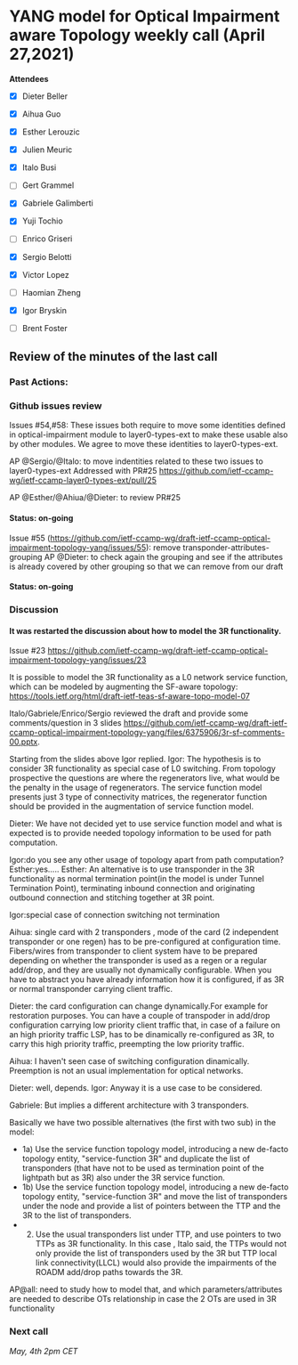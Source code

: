 # YANG model for Optical Impairment aware Topology weekly call (April 27,2021)


****Attendees****
- [x] Dieter Beller
- [x] Aihua Guo
- [x] Esther Lerouzic
- [x] Julien Meuric
- [x] Italo Busi
- [ ] Gert Grammel
- [x] Gabriele Galimberti
- [x] Yuji Tochio
- [ ] Enrico Griseri
- [x] Sergio Belotti
- [x] Victor Lopez
- [ ] Haomian Zheng
- [x] Igor Bryskin
- [ ] Brent Foster


## Review of the minutes of the last call
### Past Actions:

 
### Github issues review
Issues #54,#58: These issues both require to move some identities defined in optical-impairment module to layer0-types-ext to make these usable also by other modules.
We agree to move these identities to layer0-types-ext.

AP @Sergio/@Italo: to move indentities related to these two issues to layer0-types-ext
Addressed with PR#25 https://github.com/ietf-ccamp-wg/ietf-ccamp-layer0-types-ext/pull/25

AP @Esther/@Ahiua/@Dieter: to review PR#25
#### Status: on-going

Issue #55 (https://github.com/ietf-ccamp-wg/draft-ietf-ccamp-optical-impairment-topology-yang/issues/55): remove transponder-attributes-grouping
AP @Dieter: to check again the grouping and see if the attributes is already covered by other grouping so that we can remove from our draft
#### Status: on-going

### Discussion

#### It was restarted the discussion about how to model the 3R functionality.
Issue #23 https://github.com/ietf-ccamp-wg/draft-ietf-ccamp-optical-impairment-topology-yang/issues/23

It is possible to model the 3R functionality as a L0 network service function, which can be modeled by augmenting the SF-aware topology: 
https://tools.ietf.org/html/draft-ietf-teas-sf-aware-topo-model-07

Italo/Gabriele/Enrico/Sergio reviewed the draft and provide some comments/question in 
3 slides https://github.com/ietf-ccamp-wg/draft-ietf-ccamp-optical-impairment-topology-yang/files/6375906/3r-sf-comments-00.pptx.

Starting from the slides above Igor replied.
Igor: The hypothesis is to consider 3R functionality as special case of L0 switching.
From topology prospective the questions are where the regenerators live, what would be the penalty in the usage of regenerators.
The service function model presents just 3 type of connectivity matrices, the regenerator function should be provided in the augmentation of service function model. 

Dieter: We have not decided yet to use service function model and what is expected is to provide needed topology information to be used for path computation.

Igor:do you see any other usage of topology apart from path computation?
Esther:yes..... 
Esther: An alternative is to use transponder in the 3R functionality as normal termination point(in the model is under Tunnel Termination Point),
terminating inbound connection and originating outbound connection and stitching together at 3R point. 

Igor:special case of connection switching not termination

Aihua: single card with 2 transponders , mode of the card (2 independent transponder or one regen) has to be pre-configured at configuration time. 
Fibers/wires from transponder to client system have to be prepared depending on whether the transponder is used as a regen or a regular add/drop, 
and they are usually not dynamically configurable. When you have to abstract you have already information how it is configured, 
if as 3R or normal transponder carrying client traffic.

Dieter: the card configuration can change dynamically.For example for restoration purposes.
You can have a couple of transpoder in add/drop configuration carrying low priority client traffic that, 
in case of a failure on an high priority traffic LSP, has to be dinamically re-configured as 3R, to carry this high priority traffic, 
preempting the low priority traffic.

Aihua: I haven't seen case of switching configuration dinamically. Preemption is not an usual implementation for optical networks.

Dieter: well, depends. 
Igor: Anyway it is a use case to be considered.

Gabriele: But implies a different architecture with 3 transponders. 

Basically we have two possible alternatives (the first with two sub) in the model:
* 1a) Use the service function topology model, introducing a new de-facto topology entity, "service-function 3R"
and duplicate the list of transponders (that have not to be used as termination point of the lightpath but as 3R) also under the 3R service function. 
* 1b) Use the service function topology model, introducing a new de-facto topology entity, "service-function 3R" 
and move the list of transponders under the node and provide a list of pointers between the TTP and the 3R to the list of transponders.
* 2) Use the usual transponders list under TTP, and use pointers to two TTPs as 3R functionality. In this case , 
Italo said, the TTPs would not only provide the list of transponders used by the 3R but 
TTP local link connectivity(LLCL) would also provide the impairments of the ROADM add/drop paths towards the 3R. 


AP@all: need to study how to model that, and which parameters/attributes are needed to describe OTs relationship in case the 2 OTs are used in 3R functionality

### Next call
*May, 4th 2pm CET* 
